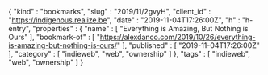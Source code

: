{
  "kind" : "bookmarks",
  "slug" : "2019/11/2gvyH",
  "client_id" : "https://indigenous.realize.be",
  "date" : "2019-11-04T17:26:00Z",
  "h" : "h-entry",
  "properties" : {
    "name" : [ "Everything is Amazing, But Nothing is Ours" ],
    "bookmark-of" : [ "https://alexdanco.com/2019/10/26/everything-is-amazing-but-nothing-is-ours/" ],
    "published" : [ "2019-11-04T17:26:00Z" ],
    "category" : [ "indieweb", "web", "ownership" ]
  },
  "tags" : [ "indieweb", "web", "ownership" ]
}
